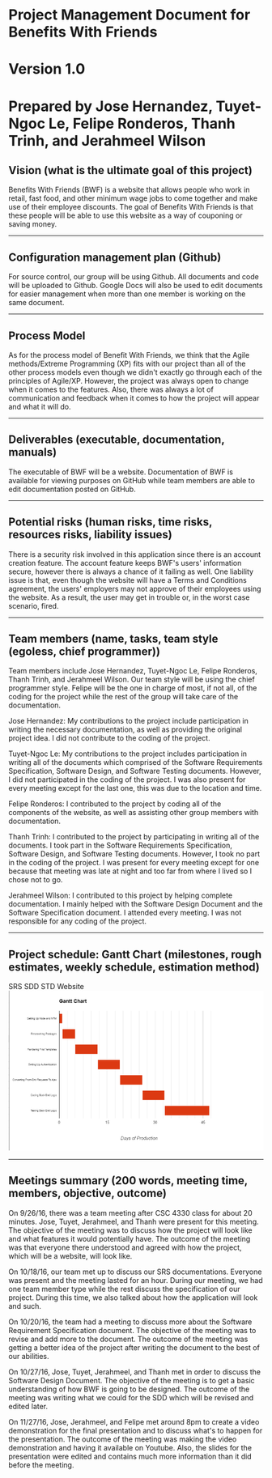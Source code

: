 # Project Management Document for Benefits With Friends
# Version 1.0
# Prepared by Jose Hernandez, Tuyet-Ngoc Le, Felipe Ronderos, Thanh Trinh, and Jerahmeel Wilson

## Vision (what is the ultimate goal of this project)
Benefits With Friends (BWF) is a website that allows people who work in retail, fast food, and other minimum wage jobs to come together and make use of their employee discounts. The goal of Benefits With Friends is that these people will be able to use this website as a way of couponing or saving money. 
****
## Configuration management plan (Github)
For source control, our group will be using Github. All documents and code will be uploaded to Github. Google Docs will also be used to edit documents for easier management when more than one member is working on the same document.
****
## Process Model
As for the process model of Benefit With Friends, we think that the Agile methods/Extreme Programming (XP) fits with our project than all of the other process models even though we didn't exactly go through each of the principles of Agile/XP. However, the project was always open to change when it comes to the features. Also, there was always a lot of communication and feedback when it comes to how the project will appear and what it will do.
****
## Deliverables (executable, documentation, manuals)
The executable of BWF will be a website. Documentation of BWF is available for viewing purposes on GitHub while team members are able to edit documentation posted on GitHub.
****
## Potential risks (human risks, time risks, resources risks, liability issues)
There is a security risk involved in this application since there is an account creation feature. The account feature keeps BWF's users' information secure, however there is always a chance of it failing as well. One liability issue is that, even though the website will have a Terms and Conditions agreement, the users' employers may not approve of their employees using the website. As a result, the user may get in trouble or, in the worst case scenario, fired.
****
## Team members (name, tasks, team style (egoless, chief programmer))
Team members include Jose Hernandez, Tuyet-Ngoc Le, Felipe Ronderos, Thanh Trinh, and Jerahmeel Wilson. Our team style will be using the chief programmer style. Felipe will be the one in charge of most, if not all, of the coding for the project while the rest of the group will take care of the documentation.

Jose Hernandez: My contributions to the project include participation in writing the necessary documentation, as well as providing the original project idea. I did not contribute to the coding of the project.

Tuyet-Ngoc Le: My contributions to the project includes participation in writing all of the documents which comprised of the Software Requirements Specification, Software Design, and Software Testing documents. However, I did not participated in the coding of the project. I was also present for every meeting except for the last one, this was due to the location and time.

Felipe Ronderos: I contributed to the project by coding all of the components of the website, as well as assisting other group members with documentation.

Thanh Trinh: I contributed to the project by participating in writing all of the documents. I took part in the Software Requirements Specification, Software Design, and Software Testing documents. However, I took no part in the coding of the project. I was present for every meeting except for one because that meeting was late at night and too far from where I lived so I chose not to go.

Jerahmeel Wilson: I contributed to this project by helping complete documentation. I mainly helped with the Software Design Document and the Software Specification document. I attended every meeting. I was not responsible for any coding of the project.

****
## Project schedule: Gantt Chart (milestones, rough estimates, weekly schedule, estimation method)
SRS
SDD
STD
Website
![Gantt Chart](https://github.com/taniietrinh/Benefits-With-Friends/blob/master/gantt.PNG)
****
## Meetings summary (200 words, meeting time, members, objective, outcome)
On 9/26/16, there was a team meeting after CSC 4330 class for about 20 minutes. Jose, Tuyet, Jerahmeel, and Thanh were present for this meeting. The objective of the meeting was to discuss how the project will look like and what features it would potentially have. The outcome of the meeting was that everyone there understood and agreed with how the project, which will be a website, will look like.

On 10/18/16, our team met up to discuss our SRS documentations. Everyone was present and the meeting lasted for an hour. During our meeting, we had one team member type while the rest discuss the specification of our project. During this time, we also talked about how the application will look and such.

On 10/20/16, the team had a meeting to discuss more about the Software Requirement Specification document. The objective of the meeting was to revise and add more to the document. The outcome of the meeting was getting a better idea of the project after writing the document to the best of our abilities.

On 10/27/16, Jose, Tuyet, Jerahmeel, and Thanh met in order to discuss the Software Design Document. The objective of the meeting is to get a basic understanding of how BWF is going to be designed. The outcome of the meeting was writing what we could for the SDD which will be revised and edited later.

On 11/27/16, Jose, Jerahmeel, and Felipe met around 8pm to create a video demonstration for the final presentation and to discuss what's to happen for the presentation. The outcome of the meeting was making the video demonstration and having it available on Youtube. Also, the slides for the presentation were edited and contains much more information than it did before the meeting.
